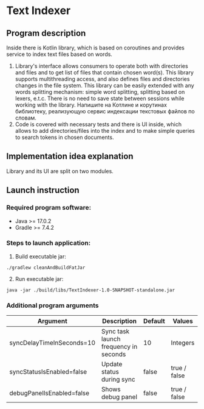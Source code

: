 # Text Indexer

## Program description
Inside there is Kotlin library, which is based on coroutines and provides service to index text files based on words.
1. Library's interface allows consumers to operate both with directories and files and to get list of files that 
contain chosen word(s). This library supports multithreading access, and also defines files and directories changes 
in the file system. This library can be easily extended with any words splitting mechanism: simple word splitting,
splitting based on lexers, e.t.c. There is no need to save state between sessions while working with the library.
Напишите на Котлине и корутинах библиотеку, реализующую сервис индексации текстовых файлов по словам.
2. Code is covered with necessary tests and there is UI inside, which allows to add directories/files into the index and 
to make simple queries to search tokens in chosen documents.

## Implementation idea explanation

Library and its UI are split on two modules. 

## Launch instruction

### Required program software:
* Java >= 17.0.2
* Gradle >= 7.4.2

### Steps to launch application:
1. Build executable jar:

`./gradlew cleanAndBuildFatJar`

2. Run executable jar:

`java -jar ./build/libs/TextIndexer-1.0-SNAPSHOT-standalone.jar`

### Additional program arguments

| Argument                  | Description                           | Default | Values       |
|---------------------------|---------------------------------------|---------|--------------|
| syncDelayTimeInSeconds=10 | Sync task launch frequency in seconds | 10      | Integers     |
| syncStatusIsEnabled=false | Update status during sync             | false   | true / false |
| debugPanelIsEnabled=false | Shows debug panel                     | false   | true / false |
